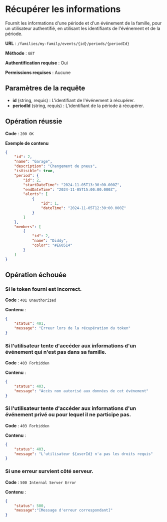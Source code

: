 # Récupérer les informations

Fournit les informations d'une période et d'un événement de la famille, pour un utilisateur authentifié, en utilisant les identifiants de l'événement et de la période.

**URL** : `/families/my-family/events/{id}/periods/{periodId}`

**Méthode** : `GET`

**Authentification requise** : Oui

**Permissions requises** : Aucune

## Paramètres de la requête

-   **id** (string, requis) : L'identifiant de l'événement à récupérer.
-   **periodId** (string, requis) : L'identifiant de la période à récupérer.

## Opération réussie

**Code** : `200 OK`

**Exemple de contenu**

```json
{
	"id": 2,
	"name": "Garage",
	"description": "Changement de pneus",
	"isVisible": true,
	"period": {
		"id": 2,
		"startDateTime": "2024-11-05T13:30:00.000Z",
		"endDateTime": "2024-11-05T15:00:00.000Z",
		"alerts": [
			{
				"id": 1,
				"dateTime": "2024-11-05T12:30:00.000Z"
			}
		]
	},
	"members": [
		{
			"id": 2,
			"name": "Diddy",
			"color": "#E60514"
		}
	]
}
```

## Opération échouée

### Si le token fourni est incorrect.

**Code** : `401 Unauthorized`

**Contenu** :

```json
{
    "status": 401,
    "message": "Erreur lors de la récupération du token"
}
```

### Si l'utilisateur tente d'accéder aux informations d'un événement qui n'est pas dans sa famille.

**Code** : `403 Forbidden`

**Contenu** :

```json
{
    "status": 403,
    "message": "Accès non autorisé aux données de cet événement"
}
```

### Si l'utilisateur tente d'accéder aux informations d'un événement privé ou pour lequel il ne participe pas.

**Code** : `403 Forbidden`

**Contenu** :

```json
{
    "status": 403,
    "message": "L'utilisateur ${userId} n'a pas les droits requis"
}
```

### Si une erreur survient côté serveur.

**Code** : `500 Internal Server Error`

**Contenu** :

```json
{
    "status": 500,
    "message":"[Message d'erreur correspondant]"
}
```